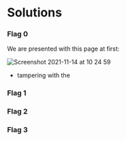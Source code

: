 # Solutions


### Flag 0

We are presented with this page at first:

![Screenshot 2021-11-14 at 10 24 59](https://user-images.githubusercontent.com/74051842/141675417-128e5464-aa7d-460c-b35c-4f1c7a0d63bc.png)

- tampering with the


### Flag 1

### Flag 2

### Flag 3
